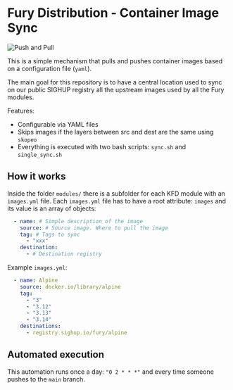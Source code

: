 # Fury Distribution - Container Image Sync

![Push and Pull](https://marli.us/wp-content/uploads/2020/08/Mental-models.png)

This is a simple mechanism that pulls and pushes container images based on a configuration file (`yaml`).

The main goal for this repository is to have a central location used to sync on our public SIGHUP registry all the 
upstream images used by all the Fury modules.

Features:
- Configurable via YAML files
- Skips images if the layers between src and dest are the same using `skopeo`
- Everything is executed with two bash scripts: `sync.sh` and `single_sync.sh`

## How it works

Inside the folder `modules/` there is a subfolder for each KFD module with an `images.yml` file. 
Each `images.yml` file has to have a root attribute: `images` and its value is an array of objects:

```yaml
  - name: # Simple description of the image
    source: # Source image. Where to pull the image
    tag: # Tags to sync
      - "xxx" 
    destination: 
      - # Destination registry
```

Example `images.yml`:

```yaml
  - name: Alpine
    source: docker.io/library/alpine
    tag:
      - "3"
      - "3.12"
      - "3.13"
      - "3.14"
    destinations:
      - registry.sighup.io/fury/alpine
```

## Automated execution

This automation runs once a day: `"0 2 * * *"` and every time someone pushes to the `main` branch.